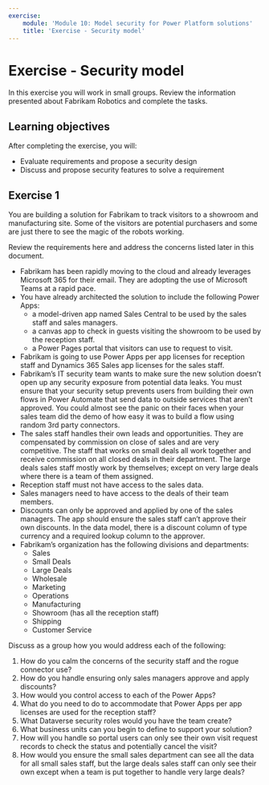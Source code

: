 ```yaml
---
exercise:
    module: 'Module 10: Model security for Power Platform solutions'
    title: 'Exercise - Security model'
---
```


# Exercise - Security model

In this exercise you will work in small groups. Review the information presented about Fabrikam Robotics and complete the tasks.

## Learning objectives

After completing the exercise, you will:

- Evaluate requirements and propose a security design
- Discuss and propose security features to solve a requirement

## Exercise 1

You are building a solution for Fabrikam to track visitors to a showroom and manufacturing site. Some of the visitors are potential purchasers and some are just there to see the magic of the robots working.

Review the requirements here and address the concerns listed later in this document.

- Fabrikam has been rapidly moving to the cloud and already leverages Microsoft 365 for their email. They are adopting the use of Microsoft Teams at a rapid pace.
- You have already architected the solution to include the following Power Apps:
  - a model-driven app named Sales Central to be used by the sales staff and sales managers.
  - a canvas app to check in guests visiting the showroom to be used by the reception staff.
  - a Power Pages portal that visitors can use to request to visit.
- Fabrikam is going to use Power Apps per app licenses for reception staff and  Dynamics 365 Sales app licenses for the sales staff.
- Fabrikam’s IT security team wants to make sure the new solution doesn’t open up any security exposure from potential data leaks. You must ensure that your security setup prevents users from building their own flows in Power Automate that send data to outside services that aren’t approved. You could almost see the panic on their faces when your sales team did the demo of how easy it was to build a flow using random 3rd party connectors.
- The sales staff handles their own leads and opportunities. They are compensated by commission on close of sales and are very competitive. The staff that works on small deals all work together and receive commission on all closed deals in their department. The large deals sales staff mostly work by themselves; except on very large deals where there is a team of them assigned.
- Reception staff must not have access to the sales data.
- Sales managers need to have access to the deals of their team members.
- Discounts can only be approved and applied by one of the sales managers. The app should ensure the sales staff can’t approve their own discounts. In the data model, there is a discount column of type currency and a required lookup column to the approver.
- Fabrikam’s organization has the following divisions and departments:
  - Sales
  - Small Deals
  - Large Deals
  - Wholesale
  - Marketing
  - Operations
  - Manufacturing
  - Showroom (has all the reception staff)
  - Shipping
  - Customer Service

Discuss as a group how you would address each of the following:

1. How do you calm the concerns of the security staff and the rogue connector use?
1. How do you handle ensuring only sales managers approve and apply discounts?
1. How would you control access to each of the Power Apps?
1. What do you need to do to accommodate that Power Apps per app licenses are used for the reception staff?
1. What Dataverse security roles would you have the team create?
1. What business units can you begin to define to support your solution?
1. How will you handle so portal users can only see their own visit request records to check the status and potentially cancel the visit?
1. How would you ensure the small sales department can see all the data for all small sales staff, but the large deals sales staff can only see their own except when a team is put together to handle very large deals?
